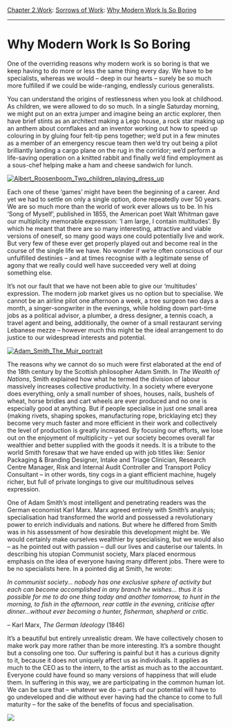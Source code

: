 [Chapter 2.Work](https://www.theschooloflife.com/thebookoflife/category/work/): [Sorrows of Work](https://www.theschooloflife.com/thebookoflife/category/work/sorrows-of-work/): [Why Modern Work Is So Boring](https://www.theschooloflife.com/thebookoflife/why-modern-work-is-so-boring/)

* * *

# Why Modern Work Is So Boring

One of the overriding reasons why modern work is so boring is that we keep having to do more or less the same thing every day. We have to be specialists, whereas we would – deep in our hearts – surely be so much more fulfilled if we could be wide-ranging, endlessly curious generalists.

You can understand the origins of restlessness when you look at childhood. As children, we were allowed to do so much. In a single Saturday morning, we might put on an extra jumper and imagine being an arctic explorer, then have brief stints as an architect making a Lego house, a rock star making up an anthem about cornflakes and an inventor working out how to speed up colouring in by gluing four felt-tip pens together; we’d put in a few minutes as a member of an emergency rescue team then we’d try out being a pilot brilliantly landing a cargo plane on the rug in the corridor; we’d perform a life-saving operation on a knitted rabbit and finally we’d find employment as a sous-chef helping make a ham and cheese sandwich for lunch.

[![Albert_Roosenboom_Two_children_playing_dress_up](https://www.theschooloflife.com/thebookoflife/wp-content/uploads/2017/02/Albert_Roosenboom_Two_children_playing_dress_up.jpg)](http://www.thebookoflife.org/wp-content/uploads/2017/02/Albert_Roosenboom_Two_children_playing_dress_up.jpg)

Each one of these ‘games’ might have been the beginning of a career. And yet we had to settle on only a single option, done repeatedly over 50 years. We are so much more than the world of work ever allows us to be. In his ‘Song of Myself’, published in 1855, the American poet Walt Whitman gave our multiplicity memorable expression: ‘I am large, I contain multitudes’. By which he meant that there are so many interesting, attractive and viable versions of oneself, so many good ways one could potentially live and work. But very few of these ever get properly played out and become real in the course of the single life we have. No wonder if we’re often conscious of our unfulfilled destinies – and at times recognise with a legitimate sense of agony that we really could well have succeeded very well at doing something else.

It’s not our fault that we have not been able to give our ‘multitudes’ expression. The modern job market gives us no option but to specialise. We cannot be an airline pilot one afternoon a week, a tree surgeon two days a month, a singer-songwriter in the evenings, while holding down part-time jobs as a political advisor, a plumber, a dress designer, a tennis coach, a travel agent and being, additionally, the owner of a small restaurant serving Lebanese mezze – however much this might be the ideal arrangement to do justice to our widespread interests and potential.

[![Adam_Smith_The_Muir_portrait](https://www.theschooloflife.com/thebookoflife/wp-content/uploads/2017/02/Adam_Smith_The_Muir_portrait.jpg)](http://www.thebookoflife.org/wp-content/uploads/2017/02/Adam_Smith_The_Muir_portrait.jpg)

The reasons why we cannot do so much were first elaborated at the end of the 18th century by the Scottish philosopher Adam Smith. In _The Wealth of Nations_, Smith explained how what he termed the division of labour massively increases collective productivity. In a society where everyone does everything, only a small number of shoes, houses, nails, bushels of wheat, horse bridles and cart wheels are ever produced and no one is especially good at anything. But if people specialise in just one small area (making rivets, shaping spokes, manufacturing rope, bricklaying etc) they become very much faster and more efficient in their work and collectively the level of production is greatly increased. By focusing our efforts, we lose out on the enjoyment of multiplicity – yet our society becomes overall far wealthier and better supplied with the goods it needs. It is a tribute to the world Smith foresaw that we have ended up with job titles like: Senior Packaging & Branding Designer, Intake and Triage Clinician, Research Centre Manager, Risk and Internal Audit Controller and Transport Policy Consultant – in other words, tiny cogs in a giant efficient machine, hugely richer, but full of private longings to give our multitudinous selves expression.

One of Adam Smith’s most intelligent and penetrating readers was the German economist Karl Marx. Marx agreed entirely with Smith’s analysis; specialisation had transformed the world and possessed a revolutionary power to enrich individuals and nations. But where he differed from Smith was in his assessment of how desirable this development might be. We would certainly make ourselves wealthier by specialising, but we would also – as he pointed out with passion – dull our lives and cauterise our talents. In describing his utopian Communist society, Marx placed enormous emphasis on the idea of everyone having many different jobs. There were to be no specialists here. In a pointed dig at Smith, he wrote:

_In communist society… nobody has one exclusive sphere of activity but each can become accomplished in any branch he wishes… thus it is possible for me to do one thing today and another tomorrow, to hunt in the morning, to fish in the afternoon, rear cattle in the evening, criticise after dinner…without ever becoming a hunter, fisherman, shepherd or critic._

– Karl Marx, _The German Ideology_ (1846)

It’s a beautiful but entirely unrealistic dream. We have collectively chosen to make work pay more rather than be more interesting. It’s a sombre thought but a consoling one too. Our suffering is painful but it has a curious dignity to it, because it does not uniquely affect us as individuals. It applies as much to the CEO as to the intern, to the artist as much as to the accountant. Everyone could have found so many versions of happiness that will elude them. In suffering in this way, we are participating in the common human lot. We can be sure that – whatever we do – parts of our potential will have to go undeveloped and die without ever having had the chance to come to full maturity – for the sake of the benefits of focus and specialisation.

[![](https://img.youtube.com/vi/xtKhYhZwTCw/0.jpg)](https://www.youtube.com/embed/xtKhYhZwTCw '')
